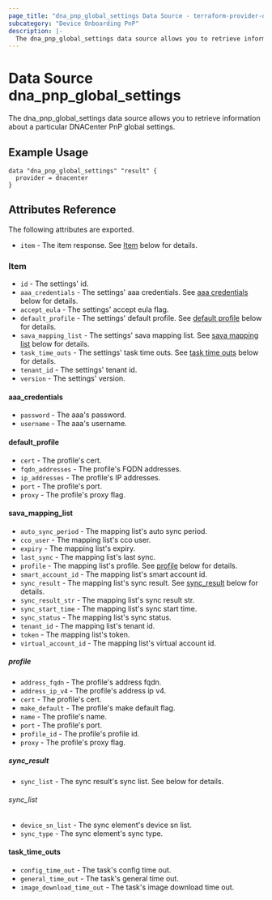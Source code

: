 ```yaml
---
page_title: "dna_pnp_global_settings Data Source - terraform-provider-dnacenter"
subcategory: "Device Onboarding PnP"
description: |-
  The dna_pnp_global_settings data source allows you to retrieve information about a particular DNACenter PnP global settings.
---
```


# Data Source dna_pnp_global_settings

The dna_pnp_global_settings data source allows you to retrieve information about a particular DNACenter PnP global settings.

## Example Usage

```hcl
data "dna_pnp_global_settings" "result" {
  provider = dnacenter
}
```

## Attributes Reference

The following attributes are exported.

- `item` - The item response. See [Item](#item) below for details.

### Item

- `id` - The settings' id.
- `aaa_credentials` - The settings' aaa credentials. See [aaa credentials](#aaa_credentials) below for details.
- `accept_eula` - The settings' accept eula flag.
- `default_profile` - The settings' default profile. See [default profile](#default_profile) below for details.
- `sava_mapping_list` - The settings' sava mapping list. See [sava mapping list](#sava_mapping_list) below for details.
- `task_time_outs` - The settings' task time outs. See [task time outs](#task_time_outs) below for details.
- `tenant_id` - The settings' tenant id.
- `version` - The settings' version.

#### aaa_credentials

- `password` - The aaa's password.
- `username` - The aaa's username.

#### default_profile

- `cert` - The profile's cert.
- `fqdn_addresses` - The profile's FQDN addresses.
- `ip_addresses` - The profile's IP addresses.
- `port` - The profile's port.
- `proxy` - The profile's proxy flag.

#### sava_mapping_list

- `auto_sync_period` - The mapping list's auto sync period.
- `cco_user` - The mapping list's cco user.
- `expiry` - The mapping list's expiry.
- `last_sync` - The mapping list's last sync.
- `profile` - The mapping list's profile. See [profile](#profile) below for details.
- `smart_account_id` - The mapping list's smart account id.
- `sync_result` - The mapping list's sync result. See [sync_result](#sync_result) below for details.
- `sync_result_str` - The mapping list's sync result str.
- `sync_start_time` - The mapping list's sync start time.
- `sync_status` - The mapping list's sync status.
- `tenant_id` - The mapping list's tenant id.
- `token` - The mapping list's token.
- `virtual_account_id` - The mapping list's virtual account id.

##### profile

- `address_fqdn` - The profile's address fqdn.
- `address_ip_v4` - The profile's address ip v4.
- `cert` - The profile's cert.
- `make_default` - The profile's make default flag.
- `name` - The profile's name.
- `port` - The profile's port.
- `profile_id` - The profile's profile id.
- `proxy` - The profile's proxy flag.

##### sync_result

- `sync_list` - The sync result's sync list. See below for details.

###### sync_list

- `device_sn_list` - The sync element's device sn list.
- `sync_type` - The sync element's sync type.

#### task_time_outs

- `config_time_out` - The task's config time out.
- `general_time_out` - The task's general time out.
- `image_download_time_out` - The task's image download time out.
